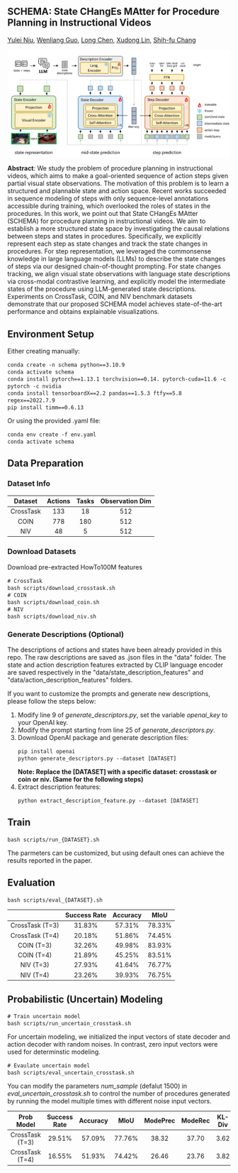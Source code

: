 ## SCHEMA: State CHangEs MAtter for Procedure Planning in Instructional Videos

[Yulei Niu](https://yuleiniu.github.io/), [Wenliang Guo](https://wenliangguo.github.io/), [Long Chen](https://zjuchenlong.github.io/), [Xudong Lin](https://xudonglinthu.github.io/), [Shih-fu Chang](https://www.ee.columbia.edu/~sfchang/)

![Network Architecture](assets/structure.png)

**Abstract**: We study the problem of procedure planning in instructional videos, which aims to make a goal-oriented sequence of action steps given partial visual state observations. The motivation of this problem is to learn a structured and plannable state and action space. Recent works succeeded in sequence modeling of steps with only sequence-level annotations accessible during training, which overlooked the roles of states in the procedures. In this work, we point out that State CHangEs MAtter (SCHEMA) for procedure planning in instructional videos. We aim to establish a more structured state space by investigating the causal relations between steps and states in procedures. Specifically, we explicitly represent each step as state changes and track the state changes in procedures. For step representation, we leveraged the commonsense knowledge in large language models (LLMs) to describe the state changes of steps via our designed chain-of-thought prompting. For state changes tracking, we align visual state observations with language state descriptions via cross-modal contrastive learning, and explicitly model the intermediate states of the procedure using LLM-generated state descriptions. Experiments on CrossTask, COIN, and NIV benchmark datasets demonstrate that our proposed SCHEMA model achieves state-of-the-art performance and obtains explainable visualizations.

## Environment Setup
Either creating manually:
```
conda create -n schema python==3.10.9
conda activate schema
conda install pytorch==1.13.1 torchvision==0.14. pytorch-cuda=11.6 -c pytorch -c nvidia
conda install tensorboardX==2.2 pandas==1.5.3 ftfy==5.8 regex==2022.7.9
pip install timm==0.6.13
```

Or using the provided .yaml file:
```
conda env create -f env.yaml
conda activate schema
```

## Data Preparation
### Dataset Info
|  Dataset  | Actions | Tasks | Observation Dim |
|:---------:|:-------:|:-----:|:---------------:|
| CrossTask |   133   |   18  |       512       |
|    COIN   |   778   |  180  |       512       |
|    NIV    |    48   |   5   |       512       |

### Download Datasets
Download pre-extracted HowTo100M features
```
# CrossTask
bash scripts/download_crosstask.sh
# COIN
bash scripts/download_coin.sh
# NIV
bash scripts/download_niv.sh
```
### Generate Descriptions (Optional)
The descriptions of actions and states have been already provided in this repo. The raw descriptions are saved as .json files in the "data" folder. The state and action description features extracted by CLIP language encoder are saved respectively in the "data/state_description_features" and "data/action_description_features" folders.

If you want to customize the prompts and generate new descriptions, please follow the steps below:
1. Modify line 9 of *generate_descriptors.py*, set the variable *openai_key* to your OpenAI key.
2. Modify the prompt starting from line 25 of *generate_descriptors.py*.
3. Download OpenAI package and generate description files:
    ```
    pip install openai
    python generate_descriptors.py --dataset [DATASET]
    ```
    **Note: Replace the [DATASET] with a specific dataset: crosstask or coin or niv. (Same for the following steps)**
4. Extract description features:
    ```
    python extract_description_feature.py --dataset [DATASET]
    ```

## Train
```
bash scripts/run_{DATASET}.sh
```
The parmeters can be customized, but using default ones can achieve the results reported in the paper.
## Evaluation
```
bash scripts/eval_{DATASET}.sh
```

|                 | Success Rate | Accuracy |  MIoU  |
|:---------------:|:------------:|:--------:|:------:|
| CrossTask (T=3) |    31.83%    |  57.31%  | 78.33% |
| CrossTask (T=4) |    20.18%    |  51.86%  | 74.45% |
|    COIN (T=3)   |    32.26%    |  49.98%  | 83.93% |
|    COIN (T=4)   |    21.89%    |  45.25%  | 83.51% |
|    NIV (T=3)    |    27.93%    |  41.64%  | 76.77% |
|    NIV (T=4)    |    23.26%    |  39.93%  | 76.75% |

## Probabilistic (Uncertain) Modeling
```
# Train uncertain model
bash scripts/run_uncertain_crosstask.sh
```
For uncertain modeling, we initialized the input vectors of state decoder and action decoder with random noises. In contrast, zero input vectors were used for determinstic modeling.
```
# Evaulate uncertain model
bash scripts/eval_uncertain_crosstask.sh
```
You can modify the parameters *num_sample* (defalut 1500) in *eval_uncertain_crosstask.sh* to control the number of procedures generated by running the model multiple times with different noise input vectors.

|    Prob Model   | Success Rate | Accuracy |  MIoU  | ModePrec |  ModeRec |  KL-Div  |   NLL   |
|:---------------:|:------------:|:--------:|:------:|:--------:|:--------:|:--------:|:-------:|
| CrossTask (T=3) |    29.51%    |  57.09%  | 77.76% |  38.32   |   37.70  |   3.62   |   4.15  | 
| CrossTask (T=4) |    16.55%    |  51.93%  | 74.42% |  26.46   |   23.76  |   3.82   |   4.62  |